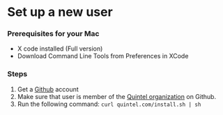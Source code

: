 # Set up a new user

### Prerequisites for your Mac

* X code installed (Full version)
* Download Command Line Tools from Preferences in XCode

### Steps

1. Get a [Github](http://github.com) account
2. Make sure that user is member of the [Quintel organization](https://github.com/organizations/quintel) on Github.
3. Run the following command: `curl quintel.com/install.sh | sh`
